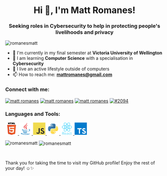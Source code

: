 <h1 align="center">Hi 👋, I'm Matt Romanes!</h1>
<h3 align="center"> Seeking roles in Cybersecurity to help in protecting people's livelihoods and privacy</h3>

<p align="left"> <img src="https://komarev.com/ghpvc/?username=romanesmatt&label=Profile%20views&color=0e75b6&style=flat" alt="romanesmatt" /> </p>


- 🏫 I'm currently in my final semester at **Victoria University of Wellington**
- 🌱 I am learning **Computer Science** with a specialisation in **Cybersecurity**
- 🏸 I live an active lifestyle outside of computers
- 📫 How to reach me: **mattromanes@gmail.com**

<h3 align="left">Connect with me:</h3>
<p align="left">
<a href="https://www.linkedin.com/in/matt-romanes-860606153/" target="blank"><img align="center" src="https://raw.githubusercontent.com/rahuldkjain/github-profile-readme-generator/master/src/images/icons/Social/linked-in-alt.svg" alt="matt romanes" height="30" width="40" /></a>
<a href="https://stackoverflow.com/users/15851202/matt-romanes" target="blank"><img align="center" src="https://raw.githubusercontent.com/rahuldkjain/github-profile-readme-generator/master/src/images/icons/Social/stack-overflow.svg" alt="matt romanes" height="30" width="40" /></a>
<a href="https://www.facebook.com/mattiromanes" target="blank"><img align="center" src="https://raw.githubusercontent.com/rahuldkjain/github-profile-readme-generator/master/src/images/icons/Social/facebook.svg" alt="matt romanes" height="30" width="40" /></a>
<a href="https://discord.gg/#2094" target="blank"><img align="center" src="https://raw.githubusercontent.com/rahuldkjain/github-profile-readme-generator/master/src/images/icons/Social/discord.svg" alt="#2094" height="30" width="40" /></a>
</p>

<h3 align="left">Languages and Tools:</h3>
<p align="left"> <a href="https://www.w3.org/html/" target="_blank" rel="noreferrer"> <img src="https://raw.githubusercontent.com/devicons/devicon/master/icons/html5/html5-original-wordmark.svg" alt="html5" width="40" height="40"/> </a> <a href="https://www.java.com" target="_blank" rel="noreferrer"> <img src="https://raw.githubusercontent.com/devicons/devicon/master/icons/java/java-original.svg" alt="java" width="40" height="40"/> </a> <a href="https://developer.mozilla.org/en-US/docs/Web/JavaScript" target="_blank" rel="noreferrer"> <img src="https://raw.githubusercontent.com/devicons/devicon/master/icons/javascript/javascript-original.svg" alt="javascript" width="40" height="40"/> </a> <a href="https://www.python.org" target="_blank" rel="noreferrer"> <img src="https://raw.githubusercontent.com/devicons/devicon/master/icons/python/python-original.svg" alt="python" width="40" height="40"/> </a> <a href="https://reactjs.org/" target="_blank" rel="noreferrer"> <img src="https://raw.githubusercontent.com/devicons/devicon/master/icons/react/react-original-wordmark.svg" alt="react" width="40" height="40"/> </a> <a href="https://www.typescriptlang.org/" target="_blank" rel="noreferrer"> <img src="https://raw.githubusercontent.com/devicons/devicon/master/icons/typescript/typescript-original.svg" alt="typescript" width="40" height="40"/> </a> </p>

<p><img align="left" src="https://github-readme-stats.vercel.app/api/top-langs?username=romanesmatt&show_icons=true&locale=en&layout=compact" alt="romanesmatt" /></p>

<p>&nbsp;<img align="center" src="https://github-readme-stats.vercel.app/api?username=romanesmatt&show_icons=true&locale=en" alt="romanesmatt" /></p>
<br>
<p>Thank you for taking the time to visit my GitHub profile! Enjoy the rest of your day! ☺️✨</p>
